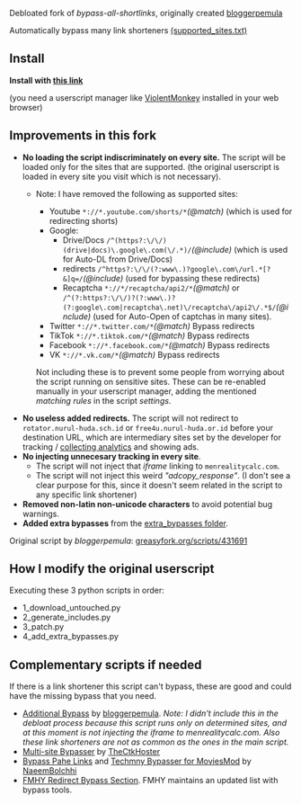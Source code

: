 Debloated fork of *bypass-all-shortlinks*, originally created [bloggerpemula](https://greasyfork.org/users/810571)

Automatically bypass many link shorteners [(supported_sites.txt)](https://codeberg.org/Amm0ni4/bypass-all-shortlinks-debloated/src/branch/main/supported_sites.txt)

## Install
**Install with [this link](https://codeberg.org/Amm0ni4/bypass-all-shortlinks-debloated/raw/branch/main/Bypass_All_Shortlinks.user.js)**

(you need a userscript manager like [ViolentMonkey](https://violentmonkey.github.io/) installed in your web browser)

## Improvements in this fork
- **No loading the script indiscriminately on every site.** The script will be loaded only for the sites that are supported. (the original userscript is loaded in every site you visit which is not necessary).
    - Note: I have removed the following as supported sites:
        - Youtube `*://*.youtube.com/shorts/*`_(@match)_ (which is used for redirecting shorts)
        - Google:
            - Drive/Docs `/^(https?:\/\/)(drive|docs)\.google\.com(\/.*)/`_(@include)_ (which is used for Auto-DL from Drive/Docs)
            - redirects `/^https?:\/\/(?:www\.)?google\.com\/url.*[?&]q=/`_(@include)_ (used for bypassing these redirects) 
            - Recaptcha `*://*/recaptcha/api2/*`_(@match)_ or `/^(?:https?:\/\/)?(?:www\.)?(?:google\.com|recaptcha\.net)\/recaptcha\/api2\/.*$/`_(@include)_ (used for Auto-Open of captchas in many sites).
        - Twitter `*://*.twitter.com/*`_(@match)_ Bypass redirects
        - TikTok `*://*.tiktok.com/*`_(@match)_ Bypass redirects
        - Facebook `*://*.facebook.com/*`_(@match)_ Bypass redirects
        - VK `*://*.vk.com/*`_(@match)_ Bypass redirects

        Not including these is to prevent some people from worrying about the script running on sensitive sites. These can be re-enabled manually in your userscript manager, adding the mentioned _matching rules_ in the script _settings_.
- **No useless added redirects.** The script will not redirect to `rotator.nurul-huda.sch.id` or `free4u.nurul-huda.or.id` before your destination URL, which are intermediary sites set by the developer for tracking / [collecting analytics](https://i.ibb.co/D1zYG1v/topcountry17-04-2023.jpg) and showing ads.
- **No injecting unnecesary tracking in every site**. 
    - The script will not inject that _iframe_ linking to `menrealitycalc.com`.
    - The script will not inject this weird _"adcopy_response"_. (I don't see a clear purpose for this, since it doesn't seem related in the script to any specific link shortener)
- **Removed non-latin non-unicode characters** to avoid potential bug warnings.
- **Added extra bypasses** from the [extra_bypasses folder](https://codeberg.org/Amm0ni4/bypass-all-shortlinks-debloated/src/branch/main/extra_bypasses).

Original script by *bloggerpemula*: [greasyfork.org/scripts/431691](https://greasyfork.org/scripts/431691)

## How I modify the original userscript
Executing these 3 python scripts in order:
- 1_download_untouched.py
- 2_generate_includes.py
- 3_patch.py
- 4_add_extra_bypasses.py

## Complementary scripts if needed
If there is a link shortener this script can't bypass, these are good and could have the missing bypass that you need.
- [Additional Bypass](https://greasyfork.org/scripts/443888) by [bloggerpemula](https://greasyfork.org/users/810571). *Note: I didn't include this in the debloat process because this script runs only on determined sites, and at this moment is not injecting the iframe to menrealitycalc.com. Also these link shorteners are not as common as the ones in the main script.*
- [Multi-site Bypasser](https://greasyfork.org/scripts/473661) by [TheCtkHoster](https://greasyfork.org/users/1156764)
- [Bypass Pahe Links](https://greasyfork.org/scripts/443277) and [Techmny Bypasser for MoviesMod](https://greasyfork.org/scripts/474747) by [NaeemBolchhi](https://greasyfork.org/users/437111)
- [FMHY Redirect Bypass Section](https://fmhy.net/adblockvpnguide#redirect-bypass). FMHY maintains an updated list with bypass tools.
